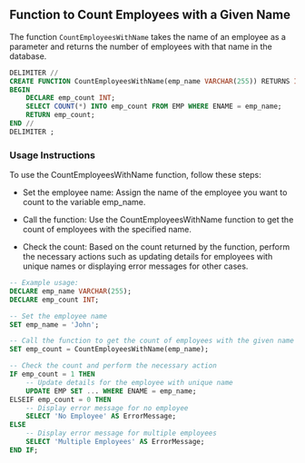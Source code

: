 ## Function to Count Employees with a Given Name

The function `CountEmployeesWithName` takes the name of an employee as a parameter and returns the number of employees with that name in the database.

```sql
DELIMITER //
CREATE FUNCTION CountEmployeesWithName(emp_name VARCHAR(255)) RETURNS INT
BEGIN
    DECLARE emp_count INT;
    SELECT COUNT(*) INTO emp_count FROM EMP WHERE ENAME = emp_name;
    RETURN emp_count;
END //
DELIMITER ;

```


### Usage Instructions
To use the CountEmployeesWithName function, follow these steps:

- Set the employee name: Assign the name of the employee you want to count to the variable emp_name.

- Call the function: Use the CountEmployeesWithName function to get the count of employees with the specified name.

- Check the count: Based on the count returned by the function, perform the necessary actions such as updating details for employees with unique names or displaying error messages for other cases.

```sql
-- Example usage:
DECLARE emp_name VARCHAR(255);
DECLARE emp_count INT;

-- Set the employee name
SET emp_name = 'John';

-- Call the function to get the count of employees with the given name
SET emp_count = CountEmployeesWithName(emp_name);

-- Check the count and perform the necessary action
IF emp_count = 1 THEN
    -- Update details for the employee with unique name
    UPDATE EMP SET ... WHERE ENAME = emp_name;
ELSEIF emp_count = 0 THEN
    -- Display error message for no employee
    SELECT 'No Employee' AS ErrorMessage;
ELSE
    -- Display error message for multiple employees
    SELECT 'Multiple Employees' AS ErrorMessage;
END IF;


```